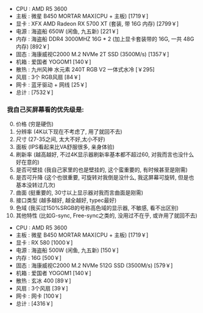 - CPU  : AMD R5 3600  
- 主板  : 微星 B450 MORTAR MAX(CPU + 主板) [1719￥]
- 显卡  : XFX AMD Radeon RX 5700 XT (套装, 带 16G 内存) [2799￥]
- 电源  : 海盗船 650W (闲鱼, 九五新) [221￥]
- 内存  : 海盗船 DDR4 3000MHZ 16G * 2 (加上显卡套装带的 16G, 一共 48G 内存) [892￥]
- 固态  : 海康威视C2000 M.2 NVMe 2T SSD (3500M/s) [1357￥]
- 机箱  : 爱国者 YOGOM1 [140￥]
- 散热  : 九州风神 水元素 240T RGB V2 一体式水冷 [￥295]
- 风扇  : 3个 RGB风扇 [84￥]
- 网卡  : 蓝牙驱动 + 网线 [25￥]
- 总计  : [7532￥]
  

### 我自己买屏幕看的优先级是:
0. 价格 (穷是硬伤)
1. 分辨率 (4K以下现在不考虑了, 用了就回不去)
2. 尺寸 (27-35之间, 太大不好,太小不好)
3. 面板 (IPS看起来比VA舒服很多, 亲身体验)
4. 刷新率 (越高越好, 不过4K显示器刷新率基本都不超过60, 对我而言也没什么好在意的)
5. 是否可壁挂 (我自己家里的也是壁挂的, 这个蛮重要的, 有时候甚至是刚需)
6. 是否可升降 (这个也很重要, 可旋转对我倒是没什么, 我这屏幕可旋转, 但是也基本没转过几次)
7. 曲面 (挺重要的, 30寸以上显示器对我而言曲面是刚需)
8. 接口类型 (越多越好, 越全越好, typec最好)
9. 色域 (我买过150%SRGB的号称高色域的显示器, 不敏感, 看不出区别)
10. 其他特性 (比如G-sync, Free-sync之类的, 没用过不在乎, 或许用了就回不去)

- CPU  : AMD R5 3600  
- 主板  : 微星 B450 MORTAR MAX(CPU + 主板) [1719￥]
- 显卡  : RX 580 [1000￥]
- 电源  : 海盗船 500W (闲鱼, 九五新) [150￥]
- 内存  : 16G [500￥]
- 固态  : 海康威视C2000 M.2 NVMe 512G SSD (3500M/s) [579￥]
- 机箱  : 爱国者 YOGOM1 [140￥]
- 散热  : 玄冰 400 [89￥]
- 风扇  : 3个风扇 [39￥]
- 网卡  : 网卡 [100￥]
- 总计  : [4316￥]